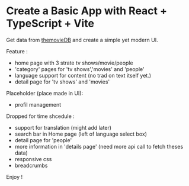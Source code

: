 # Create a Basic App with React + TypeScript + Vite

Get data from [themovieDB](https://www.themoviedb.org/) and create a simple yet modern UI.

Feature :
- home page with 3 strate tv shows/movie/people
- 'category' pages for 'tv shows','movies' and 'people'
- language support for content (no trad on text itself yet.)
- detail page for 'tv shows' and 'movies' 

Placeholder (place made in UI): 
- profil management

Dropped for time shcedule : 
- support for translation (might add later)
- search bar in Home page (left of language select box)
- detail page for 'people'
- more information in 'details page' (need more api call to fetch theses data)
- responsive css
- breadcrumbs

Enjoy !